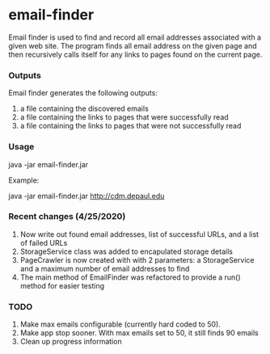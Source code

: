 # email-finder
Email finder is used to find and record all email addresses associated with a given web site.
The program finds all email address on the given page and then recursively calls itself for 
any links to pages found on the current page.

### Outputs
Email finder generates the following outputs:
1. a file containing the discovered emails
1. a file containing the links to pages that were successfully read
1. a file containing the links to pages that were not successfully read

### Usage
java -jar email-finder.jar <a URL>

Example:

java -jar email-finder.jar http://cdm.depaul.edu

### Recent changes (4/25/2020)
1. Now write out found email addresses, list of successful URLs, and a list of failed URLs
1. StorageService class was added to encapulated storage details
1. PageCrawler is now created with with 2 parameters: a StorageService and a maximum number of email addresses to find
1. The main method of EmailFinder was refactored to provide a run() method for easier testing

### TODO
1. Make max emails configurable (currently hard coded to 50).
1. Make app stop sooner.  With max emails set to 50, it still finds 90 emails
1. Clean up progress information